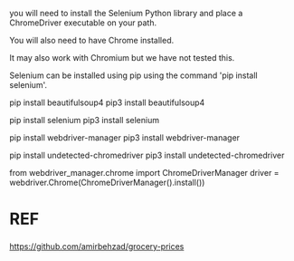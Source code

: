 
you will need to install the Selenium Python library and place a ChromeDriver executable on your path.

You will also need to have Chrome installed.

It may also work with Chromium but we have not tested this.

Selenium can be installed using pip using the command 'pip install selenium'.


pip install beautifulsoup4
pip3 install beautifulsoup4

pip install selenium
pip3 install selenium

pip install webdriver-manager
pip3 install webdriver-manager

pip install undetected-chromedriver
pip3 install undetected-chromedriver

from webdriver_manager.chrome import ChromeDriverManager
driver = webdriver.Chrome(ChromeDriverManager().install())

# REF

###
https://github.com/amirbehzad/grocery-prices